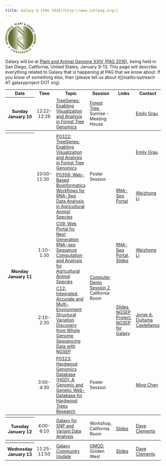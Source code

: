 ```yaml
---
title: Galaxy @ [PAG 2016](http://www.intlpag.org/)
---
```

<div class='center'><a href='http://www.intlpag.org/'><img src="/src/images/logos/PAGLogo300.png" alt="Galaxy @ Plant and Animal Genome (PAG 2016)" height="100" /></a>
</div>



Galaxy will be at [Plant and Animal Genome XXIV (PAG 2016)](http://www.intlpag.org/), being held in San Diego, California, United States, January 9-13.  This page will describe everything related to Galaxy that is happening at PAG that we know about.  If you know of something else, then [please tell us about it](mailto:outreach AT galaxyproject DOT org).

<table>
  <tr class="th" >
    <th> Date </th>
    <th> Time </th>
    <th> Topic </th>
    <th> Session </th>
    <th> Links </th>
    <th> Contact </th>
  </tr>
  <tr>
    <th> Sunday<br />January 10 </th>
    <td style=" text-align: center;"> 12:22-12:26 </td>
    <td> <a href='https://pag.confex.com/pag/xxiv/meetingapp.cgi/Paper/19738'>TreeGenes: Enabling Visualization and Analysis in Forest Tree Genomics</a> </td>
    <td> <a href='https://pag.confex.com/pag/xxiv/meetingapp.cgi/Session/3093'>Forest Tree</a>, Sunrise - Meeting House </td>
    <td> </td>
    <td> <a href='https://pag.confex.com/pag/xxiv/meetingapp.cgi/Person/34155'>Emily Grau</a> </td>
  </tr>
  <tr>
    <th colspan=6> </th>
  </tr>
  <tr>
    <th rowspan=5> Monday<br />January 11 </th>
    <td rowspan=2> 10:00-11:30 </td>
    <td> <a href='https://pag.confex.com/pag/xxiv/meetingapp.cgi/Paper/21193'>P0322: TreeGenes: Enabling Visualization and Analysis in Forest Tree Genomics</a> </td>
    <td rowspan=2> Poster Session </td>
    <td> </td>
    <td> <a href='https://pag.confex.com/pag/xxiv/meetingapp.cgi/Person/34155'>Emily Grau</a> </td>
  </tr>
  <tr>
    <td> <a href='https://pag.confex.com/pag/xxiv/meetingapp.cgi/Paper/19563'>P0356: Web-Based Bioinformatics Workflows for RNA-Seq Data Analysis in Agricultural Animal Species</a> </td>
    <td> <a href='http://weizhongli-lab.org/RNA-seq'>RNA-Seq Portal</a> </td>
    <td> <a href='https://pag.confex.com/pag/xxiv/meetingapp.cgi/Person/37842'>Weizhong Li</a> </td>
  </tr>
  <tr>
    <td style=" text-align: center;"> 1:10-1:30 </td>
    <td> <a href='https://pag.confex.com/pag/xxiv/meetingapp.cgi/Paper/19663'>C09: Web Portal for Next Generation RNA-seq Sequence Computation and Analysis for Agricultural Animal Species</a> </td>
    <td rowspan=2> <a href='https://pag.confex.com/pag/xxiv/meetingapp.cgi/Session/3269'>Computer Demo Session 2</a>, California Room  </td>
    <td> <a href='http://weizhongli-lab.org/RNA-seq'>RNA-Seq Portal</a>, <a href='https://pag.confex.com/pag/xxiv/recordingredirect.cgi/id/1918'>Slides</a> </td>
    <td> <a href='https://pag.confex.com/pag/xxiv/meetingapp.cgi/Person/37842'>Weizhong Li</a> </td>
  </tr>
  <tr>
    <td style=" text-align: center;"> 2:10-2:30 </td>
    <td> <a href='https://pag.confex.com/pag/xxiv/meetingapp.cgi/Paper/19823'>C12: Integrated, Accurate and Multi-Environment Structural Variation Discovery from Whole Genome Sequencing Data with NGSEP</a> </td>
    <td> <a href='PLACEHOLDER_ATTACHMENT_URL/src/documents/presentations/2016_PAG_NGSEP.pdf'>Slides</a>, <a href='http://sourceforge.net/projects/ngsep/'>NGSEP Project</a>, <a href='http://sourceforge.net/projects/ngsep/files/galaxy/'>NGSEP for Galaxy</a> </td>
    <td> <a href='https://pag.confex.com/pag/xxiv/meetingapp.cgi/Person/21453'>Jorge A. Duitama Castellanos</a> </td>
  </tr>
  <tr>
    <td style=" text-align: center;"> 3:00-4:30 </td>
    <td> <a href='https://pag.confex.com/pag/xxiv/meetingapp.cgi/Paper/21155'>P0323: Hardwood Genomics Database (HGD): A Genomic and Genetic Web-Database for Hardwood Trees Research</a> </td>
    <td> Poster Session </td>
    <td> </td>
    <td> <a href='https://pag.confex.com/pag/xxiv/meetingapp.cgi/Person/40214'>Ming Chen</a> </td>
  </tr>
  <tr>
    <th colspan=6> </th>
  </tr>
  <tr>
    <th> Tuesday<br />January 12 </th>
    <td style=" text-align: center;"> 4:00-6:10</td>
    <td> <a href='https://pag.confex.com/pag/xxiv/meetingapp.cgi/Session/3098'>Galaxy for SNP and Variant Data Analysis</a> </td>
    <td> Workshop, California Room </td>
    <td> <a href='PLACEHOLDER_ATTACHMENT_URL/src/documents/presentations/2016_PAG_VariantAnalysis.pdf'>Slides</a> </td>
    <td> <a href='/src/people/dave-clements/index.md'>Dave Clements</a> </td>
  </tr>
  <tr>
    <th colspan=6> </th>
  </tr>
  <tr>
    <th rowspan=2> Wednesday<br />January 13 </th>
    <td style=" text-align: center;"> 11:25-11:50 </td>
    <td> <a href='https://pag.confex.com/pag/xxiv/meetingapp.cgi/Paper/21816'>Galaxy Community Update</a> </td>
    <td> <a href='https://pag.confex.com/pag/xxiv/meetingapp.cgi/Session/3109'>GMOD</a>, Golden West </td>
    <td> <a href='PLACEHOLDER_ATTACHMENT_URL/src/documents/presentations/2016_PAG_GalaxyUpdate.pdf'>Slides</a> </td>
    <td> <a href='/src/people/dave-clements/index.md'>Dave Clements</a> </td>
  </tr>
</table>

